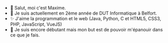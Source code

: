 - 👋 Salut, moi c'est Maxime.
- 👀 Je suis actuellement en 2ème année de DUT Informatique à Belfort.
- ✨ J'aime la programmation et le web (Java, Python, C et HTML5, CSS3, PHP, JavaScript, VueJS)
- 🌱 Je suis encore débutant mais mon but est de pouvoir m'épanouir dans ce que je fais.

<!---
TheFive7/TheFive7 is a ✨ special ✨ repository because its `README.md` (this file) appears on your GitHub profile.
You can click the Preview link to take a look at your changes.
--->
